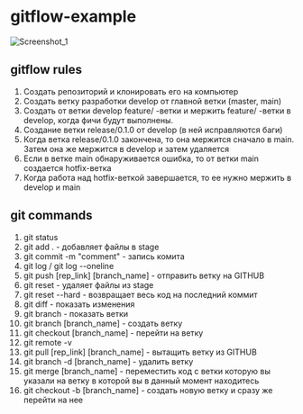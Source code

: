 # gitflow-example

![Screenshot_1](https://user-images.githubusercontent.com/91306218/218127890-9aea3f64-b85c-47c1-a881-35d9f62e95d1.png)

## gitflow rules

1. Создать репозиторий и клонировать его на компьютер
2. Создать ветку разработки develop от главной ветки (master, main)
3. Создать от ветки develop feature/ -ветки и мержить feature/ -ветки в develop, когда фичи будут выполнены.
4. Создание ветки release/0.1.0 от develop (в ней исправляются баги)
5. Когда ветка release/0.1.0 закончена, то она мержится сначало в main. Затем она же мержится в develop и затем удаляется
6. Если в ветке main обнаруживается ошибка, то от ветки main создается hotfix-ветка 
7. Когда работа над hotfix-веткой завершается, то ее нужно мержить в develop и main

## git commands
1. git status
2. git add . - добавляет файлы в stage
3. git commit -m "comment" - запись комита
4. git log / git log --oneline
5. git push [rep_link] [branch_name] - отправить ветку на GITHUB
6. git reset - удаляет файлы из stage
7. git reset --hard - возвращает весь код на последний коммит
8. git diff - показать изменения
9. git branch - показать ветки
10. git branch [branch_name] - создать ветку
11. git checkout [branch_name] - перейти на ветку
12. git remote -v
13. git pull [rep_link] [branch_name] - вытащить ветку из GITHUB
14. git branch -d [branch_name] - удалить ветку
15. git merge [branch_name] - переместить код с ветки которую вы указали на ветку в которой вы в данный момент находитесь
16. git checkout -b [branch_name] - создать новую ветку и сразу же перейти на нее
